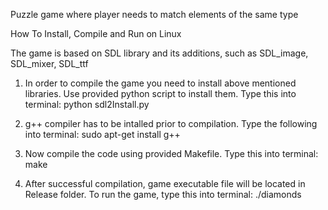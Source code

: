 Puzzle game where player needs to match elements of the same type

How To Install, Compile and Run on Linux

The game is based on SDL library and its additions, such as SDL_image, SDL_mixer, SDL_ttf

1. In order to compile the game you need to install above mentioned libraries. Use provided python script to install them. Type this into terminal: python sdl2Install.py

2. g++ compiler has to be intalled prior to compilation. Type the following into terminal: sudo apt-get install g++

3. Now compile the code using provided Makefile. Type this into terminal: make

4. After successful compilation, game executable file will be located in Release folder. To run the game, type this into terminal: ./diamonds